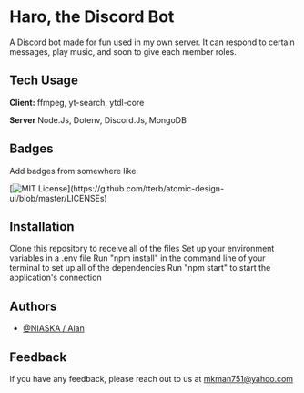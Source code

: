 # Haro, the Discord Bot
A Discord bot made for fun used in my own server. It can respond to certain messages, play music, and soon to give each member roles.

    
## Tech Usage

**Client:** ffmpeg, yt-search, ytdl-core

**Server** Node.Js, Dotenv, Discord.Js, MongoDB


## Badges

Add badges from somewhere like: 

[![MIT License](https://img.shields.io/apm/l/atomic-design-ui.svg?)](https://github.com/tterb/atomic-design-ui/blob/master/LICENSEs)

  
## Installation 

Clone this repository to receive all of the files
Set up your environment variables in a .env file
Run "npm install" in the command line of your terminal to set up all of the dependencies
Run "npm start" to start the application's connection

## Authors

- [@NIASKA / Alan](https://github.com/NIASKAA)

  
## Feedback

If you have any feedback, please reach out to us at mkman751@yahoo.com
